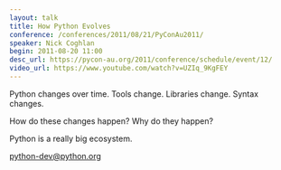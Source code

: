 ```yaml
---
layout: talk
title: How Python Evolves
conference: /conferences/2011/08/21/PyConAu2011/
speaker: Nick Coghlan
begin: 2011-08-20 11:00
desc_url: https://pycon-au.org/2011/conference/schedule/event/12/
video_url: https://www.youtube.com/watch?v=UZIq_9KgFEY
---
```

Python changes over time. Tools change. Libraries change. Syntax changes.

How do these changes happen? Why do they happen?

Python is a really big ecosystem.

python-dev@python.org
